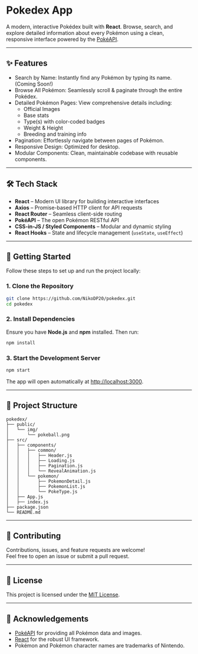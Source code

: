 # Pokedex App

A modern, interactive Pokédex built with **React**. Browse, search, and explore detailed information about every Pokémon using a clean, responsive interface powered by the [PokéAPI](https://pokeapi.co/).

---

## ✨ Features

- Search by Name: Instantly find any Pokémon by typing its name.(Coming Soon!)
- Browse All Pokémon: Seamlessly scroll & paginate through the entire Pokédex.
- Detailed Pokémon Pages: View comprehensive details including:
  - Official Images
  - Base stats
  - Type(s) with color-coded badges
  - Weight & Height
  - Breeding and training info
- Pagination: Effortlessly navigate between pages of Pokémon.
- Responsive Design: Optimized for desktop.
- Modular Components: Clean, maintainable codebase with reusable components.

---

## 🛠️ Tech Stack

- **React** – Modern UI library for building interactive interfaces
- **Axios** – Promise-based HTTP client for API requests
- **React Router** – Seamless client-side routing
- **PokéAPI** – The open Pokémon RESTful API
- **CSS-in-JS / Styled Components** – Modular and dynamic styling
- **React Hooks** – State and lifecycle management (`useState`, `useEffect`)

---

## 🚀 Getting Started

Follow these steps to set up and run the project locally:

### 1. Clone the Repository

```bash
git clone https://github.com/NikoDP20/pokedex.git
cd pokedex
```

### 2. Install Dependencies

Ensure you have **Node.js** and **npm** installed. Then run:

```bash
npm install
```

### 3. Start the Development Server

```bash
npm start
```

The app will open automatically at [http://localhost:3000](http://localhost:3000).

---

## 📂 Project Structure

```
pokedex/
├── public/
│   └── img/
│       └── pokeball.png
├── src/
│   ├── components/
│   │   ├── common/
│   │   │   ├── Header.js
│   │   │   ├── Loading.js
│   │   │   ├── Pagination.js
│   │   │   └── RevealAnimation.js
│   │   └── pokemon/
│   │       ├── PokemonDetail.js
│   │       ├── PokemonList.js
│   │       └── PokeType.js
│   ├── App.js
│   ├── index.js
├── package.json
└── README.md
```

---

## 🤝 Contributing

Contributions, issues, and feature requests are welcome!  
Feel free to open an issue or submit a pull request.

---

## 📜 License

This project is licensed under the [MIT License](LICENSE).

---

## 🙏 Acknowledgements

- [PokéAPI](https://pokeapi.co/) for providing all Pokémon data and images.
- [React](https://reactjs.org/) for the robust UI framework.
- Pokémon and Pokémon character names are trademarks of Nintendo.
